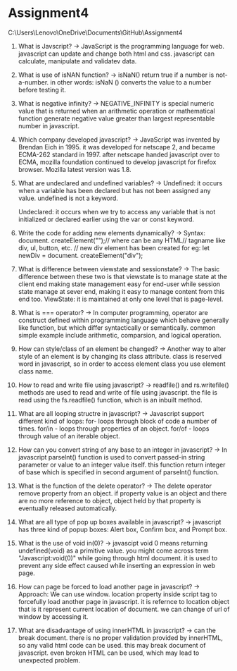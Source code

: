 # Assignment4
C:\Users\Lenovo\OneDrive\Documents\GitHub\Assignment4
1. What is Javscript?
 -> JavaScript is the programming language for web. javascript can update and change both html and css.
    javascript can calculate, manipulate and validatev data.

 2. What is use of isNAN function?
 -> isNaN() return true if a number is not-a-number. in other words: isNaN () converts the
    value to a number before testing it.

 3. What is negative infinity?
 -> NEGATIVE_INFINITY is special numeric value that is returned when an arithmetic operation 
    or mathematical function generate negative value greater than largest representable number
    in javascript.

 4. Which company developed javascript?
 -> JavaScript was invented by Brendan Eich in 1995. it was developed for netscape 2, and became
    ECMA-262 standard in 1997. after netscape handed javascript over to ECMA, mozilla foundation
    continued to develop javascript for firefox browser. Mozilla latest version was 1.8.

 5. What are undeclared and undefined variables?
 -> Undefined: it occurs when a variable has been declared but has not been assigned any value.
    undefined is not a keyword.

    Undeclared: it occurs when we try to access any variable that is not initialized or declared
    earlier using the var or const keyword.

 6. Write the code for adding new elements dynamically?
 -> Syntax: document. createElement("<tagName>");// where <tagName> can be any HTML// tagname like
    div, ul, button, etc. // new div element has been created for eg: let newDiv = document.
    createElement("div");

 7. What is difference between viewstate and sessionstate?
 -> The basic difference between these two is that viewstate is to manage state at the client end
    making state management easy for end-user while session state manage at sever end, making it easy
    to manage content from this end too. 
    ViewState: it is maintained at only one level that is page-level.

 8. What is === operator?
 -> In computer programming, operator are construct defined within programming language which behave
    generally like function, but which differ syntactically or semantically. common simple example 
    include arithmetic, comparsion, and logical operation.

 9. How can style/class of an element be changed?
 -> Another way to alter style of an element is by changing its class attribute. class is reserved 
    word in javascript, so in order to access element class you use element class name.  

 10. How to read and write file using javascript?
 -> readfile() and rs.writefile() methods are used to read and write of file using javascript. the file is read using the fs.readfile() 
    function, which is an inbuilt method.

 11. What are all looping structre in javascript?
 ->  Javascript support different kind of loops:
   for- loops through block of code a number of times.
   for/in - loops through properties of an object.
   for/of - loops through value of an iterable object.

 12. How can you convert string of any base to an integer in javascript?
 ->  In javascript parselnt() function is used to convert passed-in string parameter or value to an integer value itself. 
     this function return integer of base which is specified in second argument of parselnt() function.

 13. What is the function of the delete operator?
 ->  The delete operator remove property from an object. if property value is an object and there are no more reference 
     to object, object held by that property is eventually released automatically.

 14. What are all type of pop up boxes available in javascript?
 ->  javascript has three kind of popup boxes:
     Alert box, Confirm box, and Prompt box.

 15. What is the use of void in(0)?
 ->  javascipt void 0 means returning undefined(void) as a primitive value. you might come across term "Javascript:void(0)"
     while going through html document. it is used to prevent any side effect caused while inserting an expression in web page.

 16. How can page be forced to load another page in javascript?
 ->  Approach: We can use window. location property inside script tag to forcefully load another page in javascript. it is refernce
     to location object that is it represent current location of document. we can change of url of window by accessing it.

 17. What are disadvantage of using innerHTML in javascript?
 ->  can the break document. there is no proper validation provided by innerHTML, so any valid html code can be used. this may 
     break document of javascript. even broken HTML can be used, which may lead to unexpected problem.            



                                         

